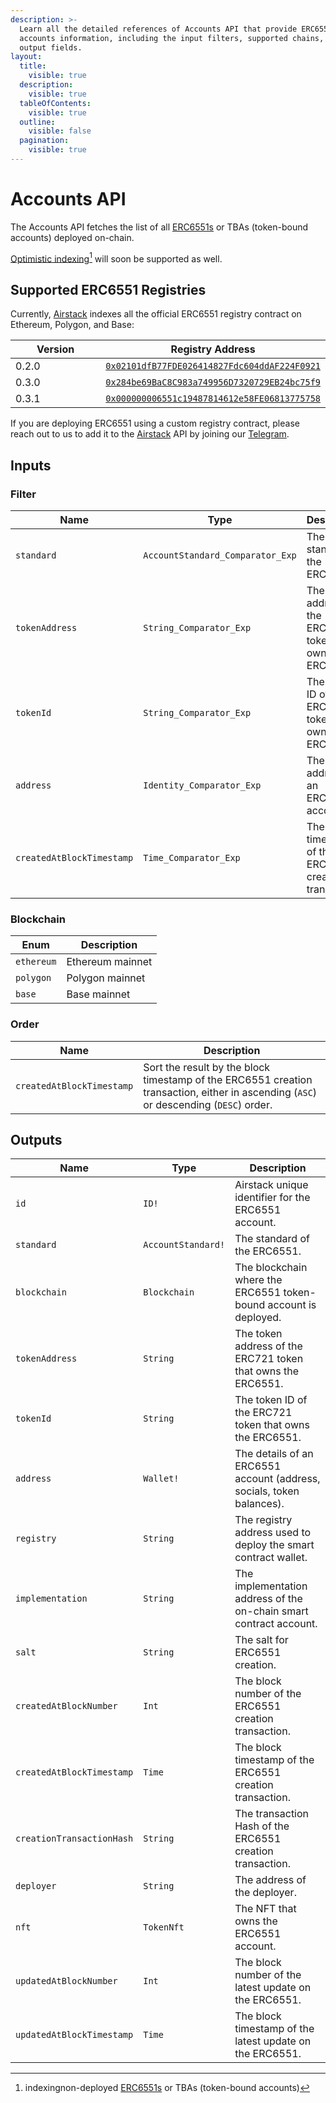 ```yaml
---
description: >-
  Learn all the detailed references of Accounts API that provide ERC6551
  accounts information, including the input filters, supported chains, and
  output fields.
layout:
  title:
    visible: true
  description:
    visible: true
  tableOfContents:
    visible: true
  outline:
    visible: false
  pagination:
    visible: true
---
```


# Accounts API

The Accounts API fetches the list of all [ERC6551s](https://eips.ethereum.org/EIPS/eip-6551) or TBAs (token-bound accounts) deployed on-chain.

[Optimistic indexing](#user-content-fn-1)[^1] will soon be supported as well.

## Supported ERC6551 Registries

Currently, [Airstack](https://airstack.xyz) indexes all the official ERC6551 registry contract on Ethereum, Polygon, and Base:

<table><thead><tr><th width="210">Version</th><th>Registry Address</th></tr></thead><tbody><tr><td>0.2.0</td><td><a href="https://etherscan.io/address/0x02101dfB77FDE026414827Fdc604ddAF224F0921"><code>0x02101dfB77FDE026414827Fdc604ddAF224F0921</code></a></td></tr><tr><td>0.3.0</td><td><a href="https://etherscan.io/address/0x284be69BaC8C983a749956D7320729EB24bc75f9"><code>0x284be69BaC8C983a749956D7320729EB24bc75f9</code></a></td></tr><tr><td>0.3.1</td><td><a href="https://etherscan.io/address/0x000000006551c19487814612e58fe06813775758"><code>0x000000006551c19487814612e58FE06813775758</code></a></td></tr></tbody></table>

If you are deploying ERC6551 using a custom registry contract, please reach out to us to add it to the [Airstack](https://airstack.xyz) API by joining our [Telegram](https://t.me/+1k3c2FR7z51mNDRh).

## Inputs

### Filter

| Name                      | Type                             | Description                                                  |
| ------------------------- | -------------------------------- | ------------------------------------------------------------ |
| `standard`                | `AccountStandard_Comparator_Exp` | The standard of the ERC6551.                                 |
| `tokenAddress`            | `String_Comparator_Exp`          | The token address of the ERC721 token that owns the ERC6551. |
| `tokenId`                 | `String_Comparator_Exp`          | The token ID of the ERC721 token that owns the ERC6551.      |
| `address`                 | `Identity_Comparator_Exp`        | The address of an ERC6551 account.                           |
| `createdAtBlockTimestamp` | `Time_Comparator_Exp`            | The block timestamp of the ERC6551 creation transaction.     |

### Blockchain

| Enum       | Description      |
| ---------- | ---------------- |
| `ethereum` | Ethereum mainnet |
| `polygon`  | Polygon mainnet  |
| `base`     | Base mainnet     |

### Order

| Name                      | Description                                                                                                                           |
| ------------------------- | ------------------------------------------------------------------------------------------------------------------------------------- |
| `createdAtBlockTimestamp` | Sort the result by the block timestamp of the ERC6551 creation transaction, either in ascending (`ASC`) or descending (`DESC`) order. |

## Outputs

| Name                      | Type               | Description                                                           |
| ------------------------- | ------------------ | --------------------------------------------------------------------- |
| `id`                      | `ID!`              | Airstack unique identifier for the ERC6551 account.                   |
| `standard`                | `AccountStandard!` | The standard of the ERC6551.                                          |
| `blockchain`              | `Blockchain`       | The blockchain where the ERC6551 token-bound account is deployed.     |
| `tokenAddress`            | `String`           | The token address of the ERC721 token that owns the ERC6551.          |
| `tokenId`                 | `String`           | The token ID of the ERC721 token that owns the ERC6551.               |
| `address`                 | `Wallet!`          | The details of an ERC6551 account (address, socials, token balances). |
| `registry`                | `String`           | The registry address used to deploy the smart contract wallet.        |
| `implementation`          | `String`           | The implementation address of the on-chain smart contract account.    |
| `salt`                    | `String`           | The salt for ERC6551 creation.                                        |
| `createdAtBlockNumber`    | `Int`              | The block number of the ERC6551 creation transaction.                 |
| `createdAtBlockTimestamp` | `Time`             | The block timestamp of the ERC6551 creation transaction.              |
| `creationTransactionHash` | `String`           | The transaction Hash of the ERC6551 creation transaction.             |
| `deployer`                | `String`           | The address of the deployer.                                          |
| `nft`                     | `TokenNft`         | The NFT that owns the ERC6551 account.                                |
| `updatedAtBlockNumber`    | `Int`              | The block number of the latest update on the ERC6551.                 |
| `updatedAtBlockTimestamp` | `Time`             | The block timestamp of the latest update on the ERC6551.              |

[^1]: indexingnon-deployed [ERC6551s](https://eips.ethereum.org/EIPS/eip-6551) or TBAs (token-bound accounts)
